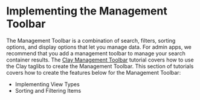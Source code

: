 # Implementing the Management Toolbar [](id=implementing-the-management-toolbar)

The Management Toolbar is a combination of search, filters, sorting options, 
and display options that let you manage data. For admin apps, we recommend that 
you add a management toolbar to manage your search container results. The 
[Clay Management Toolbar](/develop/tutorials/-/knowledge_base/7-1/clay-management-toolbar) 
tutorial covers how to use the Clay taglibs to create the Management Toolbar. 
This section of tutorials covers how to create the features below for the 
Management Toolbar:

- Implementing View Types
- Sorting and Filtering Items
